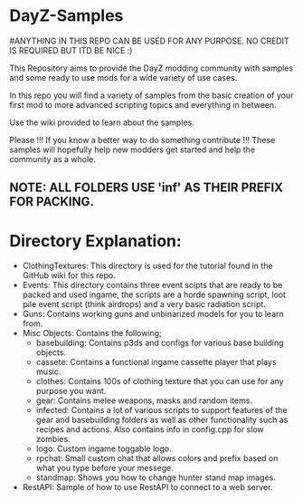 # DayZ-Samples

#ANYTHING IN THIS REPO CAN BE USED FOR ANY PURPOSE. NO CREDIT IS REQUIRED BUT ITD BE NICE :)

This Repository aims to provide the DayZ modding community with samples and some ready to use mods for a wide variety of use cases. 

In this repo you will find a variety of samples from the basic creation of your first mod to more advanced scripting topics and everything in between. 

Use the wiki provided to learn about the samples.

Please !!! If you know a better way to do something contribute !!! These samples will hopefully help new modders get started and help the community as a whole.

## NOTE: ALL FOLDERS USE 'inf' AS THEIR PREFIX FOR PACKING.

# Directory Explanation:
- ClothingTextures: This directory is used for the tutorial found in the GitHub wiki for this repo.
- Events: This directory contains three event scipts that are ready to be packed and used ingame, the scripts are a horde spawning script, loot pile event script (think airdrops) and a very basic radiation script.
- Guns: Contains working guns and unbinarized models for you to learn from.
- Misc Objects: Contains the following;
  - basebuilding: Contains p3ds and configs for various base building objects.
  - cassete: Contains a functional ingame cassette player that plays music.
  - clothes: Contains 100s of clothing texture that you can use for any purpose you want.
  - gear: Contains melee weapons, masks and random items.
  - infected: Contains a lot of various scripts to support features of the gear and basebuilding folders as well as other functionality such as recipes and actions. Also contains info in config.cpp for slow zombies.
  - logo: Custom ingame toggable logo.
  - rpchat: Small custom chat that allows colors and prefix based on what you type before your messege.
  - standmap: Shows you how to change hunter stand map images.
- RestAPI: Sample of how to use RestAPI to connect to a web server.
